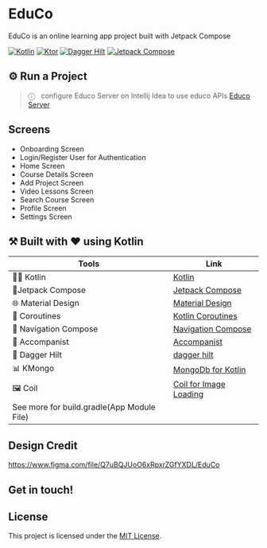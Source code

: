 # EduCo
EduCo is an online learning app project built with Jetpack Compose

[![Kotlin](https://img.shields.io/badge/Kotlin-1.8.10-blue.svg)](https://kotlinlang.org/)
[![Ktor](https://img.shields.io/badge/Ktor-1.6.4-white.svg)](https://ktor.io/)
[![Dagger Hilt](https://img.shields.io/badge/Dagger%20Hilt-2.44-yellow.svg)](https://dagger.dev/hilt/)
[![Jetpack Compose](https://img.shields.io/badge/Jetpack%20Compose-2022.10.bom-red.svg)](https://developer.android.com/jetpack/compose)

## ⚙️ Run a Project
> &#9432;&nbsp;&nbsp; configure Educo Server on Intellij Idea to use educo APIs [Educo Server](https://github.com/keval-kanp-1011/educo-server)



## Screens
* Onboarding Screen
* Login/Register User for Authentication
* Home Screen
* Course Details Screen
* Add Project Screen
* Video Lessons Screen
* Search Course Screen
* Profile Screen
* Settings Screen

## ⚒️ Built with ❤️ using Kotlin

| Tools | Link |
| ------ | ------ |
| 👨‍💻 Kotlin | [Kotlin](https://kotlinlang.org/) |
| 💛Jetpack Compose | [Jetpack Compose](https://developer.android.com/jetpack/compose) |
| 🌐 Material Design | [Material Design](https://material.io/design) |
| 🌊 Coroutines | [Kotlin Coroutines](https://kotlinlang.org/docs/coroutines) |
| 🧭 Navigation Compose | [Navigation Compose](https://developer.android.com/jetpack/compose/navigation) |
| 🎨 Accompanist | [Accompanist](https://github.com/google/accompanist) |
| 💉 Dagger Hilt | [dagger hilt](https://dagger.dev/hilt/) |
| 📊 KMongo | [MongoDb for Kotlin](https://github.com/Litote/kmongo) |
| 🖼️ Coil | [Coil for Image Loading](https://github.com/coil-kt/coil) |
| See more for build.gradle(App Module File) |




## Design Credit
https://www.figma.com/file/Q7uBQJUoO6xRpxrZGfYXDL/EduCo

## Get in touch!

## License
This project is licensed under the [MIT License](LICENSE).
